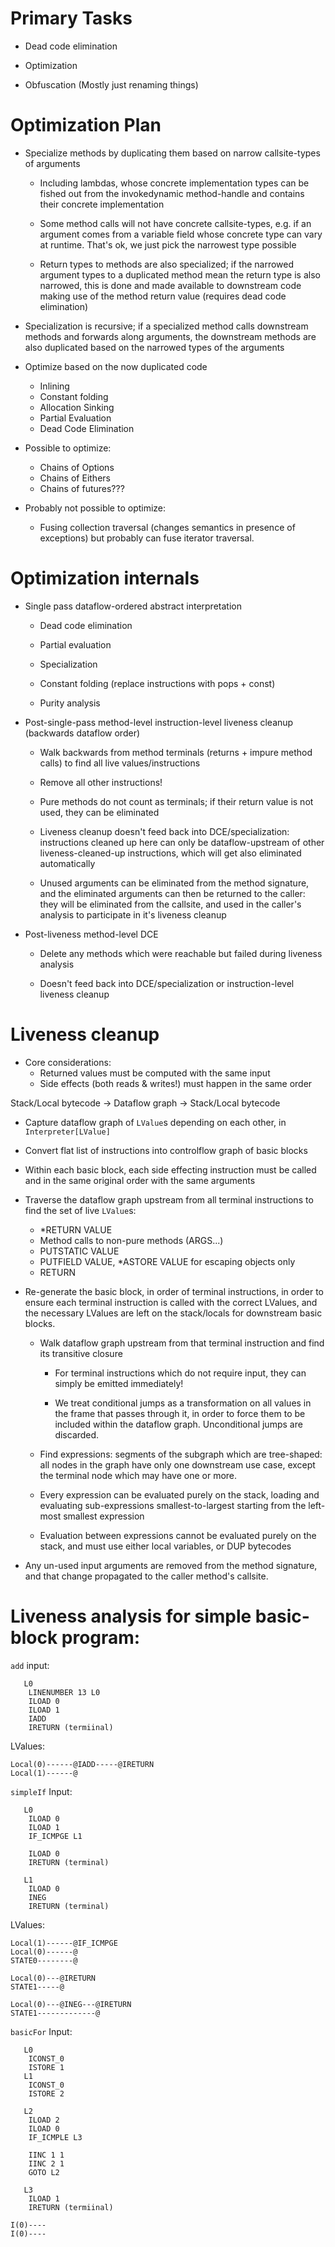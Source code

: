 # Primary Tasks

- Dead code elimination

- Optimization

- Obfuscation (Mostly just renaming things)

# Optimization Plan

- Specialize methods by duplicating them based on narrow callsite-types of
  arguments

  - Including lambdas, whose concrete implementation types can be fished out
    from the invokedynamic method-handle and contains their concrete
    implementation

  - Some method calls will not have concrete callsite-types, e.g. if an argument
    comes from a variable field whose concrete type can vary at runtime. That's
    ok, we just pick the narrowest type possible

  - Return types to methods are also specialized; if the narrowed argument types
    to a duplicated method mean the return type is also narrowed, this is done
    and made available to downstream code making use of the method return value
    (requires dead code elimination)

- Specialization is recursive; if a specialized method calls downstream methods
  and forwards along arguments, the downstream methods are also duplicated based
  on the narrowed types of the arguments

- Optimize based on the now duplicated code
  - Inlining
  - Constant folding
  - Allocation Sinking
  - Partial Evaluation
  - Dead Code Elimination

- Possible to optimize:
  - Chains of Options
  - Chains of Eithers
  - Chains of futures???

- Probably not possible to optimize:
  - Fusing collection traversal (changes semantics in presence of exceptions)
    but probably can fuse iterator traversal.

# Optimization internals

- Single pass dataflow-ordered abstract interpretation
  - Dead code elimination

  - Partial evaluation

  - Specialization

  - Constant folding (replace instructions with pops + const)

  - Purity analysis

- Post-single-pass method-level instruction-level liveness cleanup (backwards
  dataflow order)
  - Walk backwards from method terminals (returns + impure method calls) to find
    all live values/instructions

  - Remove all other instructions!

  - Pure methods do not count as terminals; if their return value is not used,
    they can be eliminated

  - Liveness cleanup doesn't feed back into DCE/specialization: instructions
    cleaned up here can only be dataflow-upstream of other liveness-cleaned-up
    instructions, which will get also eliminated automatically

  - Unused arguments can be eliminated from the method signature, and the
    eliminated arguments can then be returned to the caller: they will be
    eliminated from the callsite, and used in the caller's analysis to
    participate in it's liveness cleanup

- Post-liveness method-level DCE
  - Delete any methods which were reachable but failed during liveness analysis

  - Doesn't feed back into DCE/specialization or instruction-level liveness
    cleanup

# Liveness cleanup

- Core considerations:
    - Returned values must be computed with the same input
    - Side effects (both reads & writes!) must happen in the same order

Stack/Local bytecode -> Dataflow graph -> Stack/Local bytecode

- Capture dataflow graph of `LValue`s depending on each other, in
  `Interpreter[LValue]`

- Convert flat list of instructions into controlflow graph of basic blocks

- Within each basic block, each side effecting instruction must be called
  and in the same original order with the same arguments

- Traverse the dataflow graph upstream from all terminal instructions to
  find the set of live `LValue`s:

    - *RETURN VALUE
    - Method calls to non-pure methods (ARGS...)
    - PUTSTATIC VALUE
    - PUTFIELD VALUE, *ASTORE VALUE for escaping objects only
    - RETURN

- Re-generate the basic block, in order of terminal instructions, in order
  to ensure each terminal instruction is called with the correct LValues,
  and the necessary LValues are left on the stack/locals for downstream
  basic blocks.
    - Walk dataflow graph upstream from that terminal instruction and find its
      transitive closure
        - For terminal instructions which do not require input, they can simply
          be emitted immediately!

        - We treat conditional jumps as a transformation on all values in the
          frame that passes through it, in order to force them to be included
          within the dataflow graph. Unconditional jumps are discarded.

    - Find expressions: segments of the subgraph which are tree-shaped:
      all nodes in the graph have only one downstream use case, except the
      terminal node which may have one or more.

    - Every expression can be evaluated purely on the stack, loading and
      evaluating sub-expressions smallest-to-largest starting from the left-most
      smallest expression

    - Evaluation between expressions cannot be evaluated purely on the stack,
      and must use either local variables, or DUP bytecodes

- Any un-used input arguments are removed from the method signature, and that
  change propagated to the caller method's callsite.

# Liveness analysis for simple basic-block program:

`add` input:

```
   L0
    LINENUMBER 13 L0
    ILOAD 0
    ILOAD 1
    IADD
    IRETURN (termiinal)
```

LValues:


```
Local(0)------@IADD-----@IRETURN
Local(1)------@
```


`simpleIf` Input:

```
   L0
    ILOAD 0
    ILOAD 1
    IF_ICMPGE L1

    ILOAD 0
    IRETURN (terminal)

   L1
    ILOAD 0
    INEG
    IRETURN (terminal)
```

LValues:

```
Local(1)------@IF_ICMPGE
Local(0)------@
STATE0--------@

Local(0)---@IRETURN
STATE1-----@

Local(0)---@INEG---@IRETURN
STATE1-------------@
```

`basicFor` Input:

```
   L0
    ICONST_0
    ISTORE 1
   L1
    ICONST_0
    ISTORE 2

   L2
    ILOAD 2
    ILOAD 0
    IF_ICMPLE L3

    IINC 1 1
    IINC 2 1
    GOTO L2

   L3
    ILOAD 1
    IRETURN (termiinal)
```

```
I(0)----
I(0)----
```
